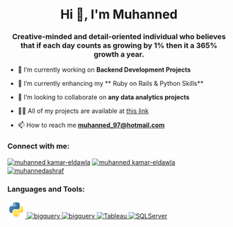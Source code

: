 <h1 align="center">Hi 👋, I'm Muhanned</h1>
<h3 align="center">Creative-minded and detail-oriented individual who believes that if each day counts as growing by 1% then it a 365% growth a year.</h3>

- 🔭 I’m currently working on **Backend Development Projects**

- 🌱 I’m currently enhancing my  ** Ruby on Rails & Python  Skills**

- 👯 I’m looking to collaborate on **any data analytics projects**

- 👨‍💻 All of my projects are available at [this link](https://www.muhanned-kamar.com/)

- 📫 How to reach me **muhanned_97@hotmail.com**

<h3 align="left">Connect with me:</h3>
<p align="left">
<a href="https://www.linkedin.com/in/muhanned-kamar-eldawla/" target="blank"><img align="center" src="https://raw.githubusercontent.com/rahuldkjain/github-profile-readme-generator/master/src/images/icons/Social/linked-in-alt.svg" alt="muhanned kamar-eldawla" height="30" width="40" /></a>
<a href="https://kaggle.com/muhannedkamareldawla" target="blank"><img align="center" src="https://raw.githubusercontent.com/rahuldkjain/github-profile-readme-generator/master/src/images/icons/Social/kaggle.svg" alt="muhanned kamar-eldawla" height="30" width="40" /></a>
<a href="https://instagram.com/muhannedashraf" target="blank"><img align="center" src="https://raw.githubusercontent.com/rahuldkjain/github-profile-readme-generator/master/src/images/icons/Social/instagram.svg" alt="muhannedashraf" height="30" width="40" /></a>
</p> 


<h3 align="left">Languages and Tools:</h3>
<p </a> <a href="https://www.python.org" target="_blank" rel="noreferrer"> <img src="https://raw.githubusercontent.com/devicons/devicon/master/icons/python/python-original.svg" alt="python" width="40" height="40"/> </a> <a href="https://console.cloud.google.com/bigquery" target="_blank" rel="noreferrer"> <img src="https://raw.githubusercontent.com/google/vscode-bigquery/master/bigquery-icon.png" alt="bigquery" width="40" height="40"/> <a href="https://console.cloud.google.com/bigquery" target="_blank" rel="noreferrer"> <img src="https://upload.wikimedia.org/wikipedia/commons/8/87/Sql_data_base_with_logo.png" alt="bigquery" width="40" height="40"/> <a href="https://public.tableau.com/s/" target="_blank" rel="noreferrer"> <img src="https://user-images.githubusercontent.com/105308533/168493185-d70c051d-b927-44bf-8342-cab255a7e272.png" alt="Tableau" width="40" height="40"/><a href="https://www.microsoft.com/en-us/sql-server/sql-server-2019" target="_blank" rel="noreferrer"> <img src="https://www.koskila.net/wp-content/uploads/2019/01/logo-microsoft-sql-server-595x3350.jpg?ezimgfmt=ng%3Awebp%2Fngcb36%2Frs%3Adevice%2Frscb36-2" alt="SQLServer" width="40" height="40"/> </p></a> </p> 

